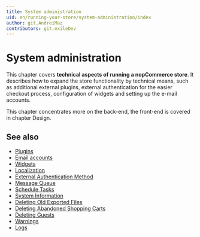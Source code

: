 ```yaml
---
title: System administration
uid: en/running-your-store/system-administration/index
author: git.AndreiMaz
contributors: git.exileDev
---
```


# System administration

This chapter covers **technical aspects of running a nopCommerce store**. It describes how to expand the store functionality by technical means, such as additional external plugins, external authentication for the easier checkout process, configuration of widgets and setting up the e-mail accounts.

This chapter concentrates more on the back-end, the front-end is covered in chapter Design.

## See also

* [Plugins](xref:en/user-guide/configuring/system/plugins)
* [Email accounts](xref:en/user-guide/configuring/system/email-accounts)
* [Widgets](xref:en/user-guide/configuring/system/widgets/index)
* [Localization](xref:en/user-guide/configuring/system/localization)
* [External Authentication Method](xref:en/user-guide/configuring/system/external-authentication/index)
* [Message Queue](xref:en/user-guide/configuring/system/message-queue)
* [Schedule Tasks](xref:en/user-guide/configuring/system/schedule-tasks)
* [System Information](xref:en/user-guide/configuring/system/system-information)
* [Deleting Old Exported Files](xref:en/user-guide/configuring/system/deleting-old-exported-files)
* [Deleting Abandoned Shopping Carts](xref:en/user-guide/configuring/system/deleting-abandoned-shopping-carts)
* [Deleting Guests](xref:en/user-guide/configuring/system/deleting-guests)
* [Warnings](xref:en/user-guide/configuring/system/warnings)
* [Logs](xref:en/user-guide/configuring/system/log)
